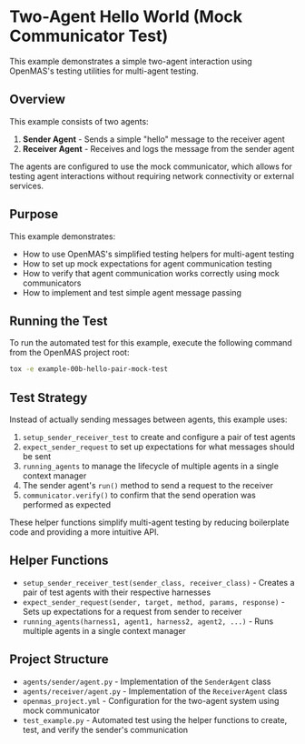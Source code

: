 # Two-Agent Hello World (Mock Communicator Test)

This example demonstrates a simple two-agent interaction using OpenMAS's testing utilities for multi-agent testing.

## Overview

This example consists of two agents:

1. **Sender Agent** - Sends a simple "hello" message to the receiver agent
2. **Receiver Agent** - Receives and logs the message from the sender agent

The agents are configured to use the mock communicator, which allows for testing agent interactions without requiring network connectivity or external services.

## Purpose

This example demonstrates:
- How to use OpenMAS's simplified testing helpers for multi-agent testing
- How to set up mock expectations for agent communication testing
- How to verify that agent communication works correctly using mock communicators
- How to implement and test simple agent message passing

## Running the Test

To run the automated test for this example, execute the following command from the OpenMAS project root:

```bash
tox -e example-00b-hello-pair-mock-test
```

## Test Strategy

Instead of actually sending messages between agents, this example uses:

1. `setup_sender_receiver_test` to create and configure a pair of test agents
2. `expect_sender_request` to set up expectations for what messages should be sent
3. `running_agents` to manage the lifecycle of multiple agents in a single context manager
4. The sender agent's `run()` method to send a request to the receiver
5. `communicator.verify()` to confirm that the send operation was performed as expected

These helper functions simplify multi-agent testing by reducing boilerplate code and providing a more intuitive API.

## Helper Functions

- `setup_sender_receiver_test(sender_class, receiver_class)` - Creates a pair of test agents with their respective harnesses
- `expect_sender_request(sender, target, method, params, response)` - Sets up expectations for a request from sender to receiver
- `running_agents(harness1, agent1, harness2, agent2, ...)` - Runs multiple agents in a single context manager

## Project Structure

- `agents/sender/agent.py` - Implementation of the `SenderAgent` class
- `agents/receiver/agent.py` - Implementation of the `ReceiverAgent` class
- `openmas_project.yml` - Configuration for the two-agent system using mock communicator
- `test_example.py` - Automated test using the helper functions to create, test, and verify the sender's communication

